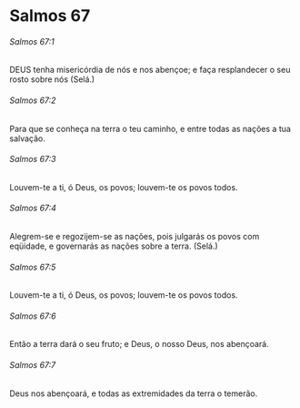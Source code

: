 # Salmos 67

###### Salmos 67:1

DEUS tenha misericórdia de nós e nos abençoe; e faça resplandecer o seu rosto sobre nós (Selá.)

###### Salmos 67:2

Para que se conheça na terra o teu caminho, e entre todas as nações a tua salvação.

###### Salmos 67:3

Louvem-te a ti, ó Deus, os povos; louvem-te os povos todos.

###### Salmos 67:4

Alegrem-se e regozijem-se as nações, pois julgarás os povos com eqüidade, e governarás as nações sobre a terra. (Selá.)

###### Salmos 67:5

Louvem-te a ti, ó Deus, os povos; louvem-te os povos todos.

###### Salmos 67:6

Então a terra dará o seu fruto; e Deus, o nosso Deus, nos abençoará.

###### Salmos 67:7

Deus nos abençoará, e todas as extremidades da terra o temerão.

